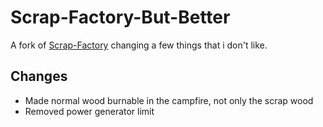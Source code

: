 # Scrap-Factory-But-Better
A fork of [Scrap-Factory](https://github.com/Mel-On-E/Scrap-Factory) changing a few things that i don't like.

## Changes
- Made normal wood burnable in the campfire, not only the scrap wood
- Removed power generator limit
